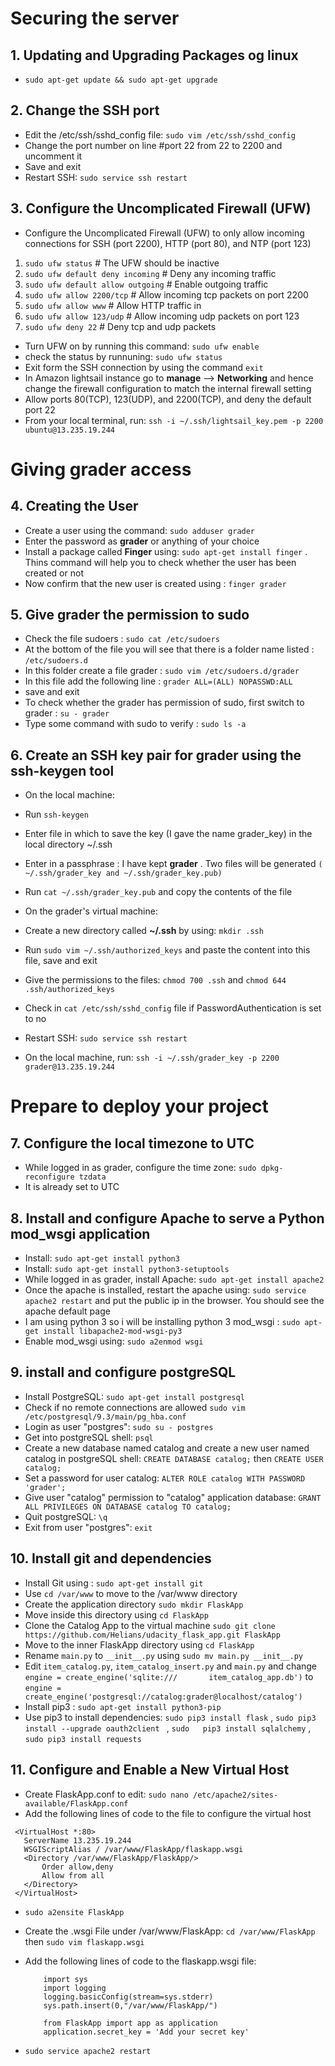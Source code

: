 # Securing the server

## 1. Updating and Upgrading Packages og linux
- `sudo apt-get update && sudo apt-get upgrade`

## 2. Change the SSH port
- Edit the /etc/ssh/sshd_config file: `sudo vim /etc/ssh/sshd_config`
- Change the port number on line #port 22 from 22 to 2200 and uncomment it
- Save and exit
- Restart SSH: `sudo service ssh restart`

## 3. Configure the Uncomplicated Firewall (UFW)
- Configure the Uncomplicated Firewall (UFW) to only allow incoming connections for SSH (port 2200), HTTP (port 80), and NTP (port 123)

 1. `sudo ufw status`                  # The UFW should be inactive
 2. `sudo ufw default deny incoming`   # Deny any incoming traffic
 3. `sudo ufw default allow outgoing`  # Enable outgoing traffic
 4. `sudo ufw allow 2200/tcp`          # Allow incoming tcp packets on port 2200
 5. `sudo ufw allow www`               # Allow HTTP traffic in
 6. `sudo ufw allow 123/udp`           # Allow incoming udp packets on port 123
 7. `sudo ufw deny 22`                 # Deny tcp and udp packets

- Turn UFW on by running this command: `sudo ufw enable`
- check the status by runnuning: `sudo ufw status`
- Exit form the SSH connection by using the command `exit`
- In Amazon lightsail instance go to **manage** --> **Networking** and hence change the firewall configuration to match the internal firewall setting
- Allow ports 80(TCP), 123(UDP), and 2200(TCP), and deny the default port 22
- From your local terminal, run: `ssh -i ~/.ssh/lightsail_key.pem -p 2200 ubuntu@13.235.19.244`

# Giving grader access

## 4. Creating the User
- Create a user using the command: `sudo adduser grader`
- Enter the password as **grader** or anything of your choice
- Install a package called **Finger** using: `sudo apt-get install finger` . Thins command will help you to check   whether the user has been created or not
- Now confirm that the new user is created using : `finger grader`

## 5. Give grader the permission to sudo
- Check the file sudoers : `sudo cat /etc/sudoers`
- At the bottom of the file you will see that there is a folder name listed : `/etc/sudoers.d`
- In this folder create a file grader : `sudo vim /etc/sudoers.d/grader`
- In this file add the following line : `grader ALL=(ALL) NOPASSWD:ALL`
- save and exit
- To check whether the grader has permission of sudo, first switch to grader : `su - grader`
- Type some command with sudo to verify : `sudo ls -a`

## 6. Create an SSH key pair for grader using the ssh-keygen tool
- On the local machine:
- Run `ssh-keygen`
- Enter file in which to save the key (I gave the name grader_key) in the local directory ~/.ssh
- Enter in a passphrase :  I have kept **grader** . Two files will be generated `( ~/.ssh/grader_key and ~/.ssh/grader_key.pub)`
- Run `cat ~/.ssh/grader_key.pub` and copy the contents of the file

- On the grader's virtual machine:
- Create a new directory called **~/.ssh** by using: `mkdir .ssh`
- Run `sudo vim ~/.ssh/authorized_keys` and paste the content into this file, save and exit
- Give the permissions to the files: `chmod 700 .ssh` and `chmod 644 .ssh/authorized_keys`
- Check in `cat /etc/ssh/sshd_config` file if PasswordAuthentication is set to no
- Restart SSH: `sudo service ssh restart`
- On the local machine, run: `ssh -i ~/.ssh/grader_key -p 2200 grader@13.235.19.244`

# Prepare to deploy your project

## 7. Configure the local timezone to UTC
- While logged in as grader, configure the time zone: `sudo dpkg-reconfigure tzdata`
- It is already set to UTC

## 8. Install and configure Apache to serve a Python mod_wsgi application
- Install: `sudo apt-get install python3`
- Install: `sudo apt-get install python3-setuptools`
- While logged in as grader, install Apache: `sudo apt-get install apache2`
- Once the apache is installed, restart the apache using: `sudo service apache2 restart` and put the public ip in   the browser. You should see the apache default page
- I am using python 3 so i will be installing python 3 mod_wsgi : `sudo apt-get install libapache2-mod-wsgi-py3`
- Enable mod_wsgi using: `sudo a2enmod wsgi`

## 9. install and configure postgreSQL
- Install PostgreSQL: `sudo apt-get install postgresql`
- Check if no remote connections are allowed `sudo vim /etc/postgresql/9.3/main/pg_hba.conf`
- Login as user "postgres": `sudo su - postgres`
- Get into postgreSQL shell: `psql`
- Create a new database named catalog and create a new user named catalog in postgreSQL shell: `CREATE DATABASE catalog;` then `CREATE USER catalog;`
- Set a password for user catalog: `ALTER ROLE catalog WITH PASSWORD 'grader';`
- Give user "catalog" permission to "catalog" application database: `GRANT ALL PRIVILEGES ON DATABASE catalog TO catalog;`
- Quit postgreSQL: `\q`
- Exit from user "postgres": `exit`

## 10. Install git and dependencies
- Install Git using : `sudo apt-get install git`
- Use `cd /var/www` to move to the /var/www directory
- Create the application directory `sudo mkdir FlaskApp`
- Move inside this directory using `cd FlaskApp`
- Clone the Catalog App to the virtual machine `sudo git clone https://github.com/Helians/udacity_flask_app.git FlaskApp`
- Move to the inner FlaskApp directory using `cd FlaskApp`
- Rename `main.py` to `__init__.py` using `sudo mv main.py __init__.py`
- Edit `item_catalog.py`, `item_catalog_insert.py` and `main.py` and change `engine = create_engine('sqlite:///       item_catalog_app.db')` to `engine = create_engine('postgresql://catalog:grader@localhost/catalog')`
- Install pip3 : `sudo apt-get install python3-pip`
- Use pip3 to install dependencies: `sudo pip3 install flask` , `sudo pip3 install --upgrade oauth2client ` , `sudo   pip3 install sqlalchemy` , `sudo pip3 install requests`

## 11. Configure and Enable a New Virtual Host
- Create FlaskApp.conf to edit: `sudo nano /etc/apache2/sites-available/FlaskApp.conf`
- Add the following lines of code to the file to configure the virtual host

 ```
  <VirtualHost *:80>
	ServerName 13.235.19.244
	WSGIScriptAlias / /var/www/FlaskApp/flaskapp.wsgi
	<Directory /var/www/FlaskApp/FlaskApp/>
		Order allow,deny
		Allow from all
	</Directory>
  </VirtualHost>
```

- `sudo a2ensite FlaskApp`

- Create the .wsgi File under /var/www/FlaskApp:
  `cd /var/www/FlaskApp` then 
  `sudo vim flaskapp.wsgi`

- Add the following lines of code to the flaskapp.wsgi file:
  ```
	  import sys
	  import logging
	  logging.basicConfig(stream=sys.stderr)
	  sys.path.insert(0,"/var/www/FlaskApp/")

	  from FlaskApp import app as application
	  application.secret_key = 'Add your secret key' 
  ```
 - `sudo service apache2 restart`

